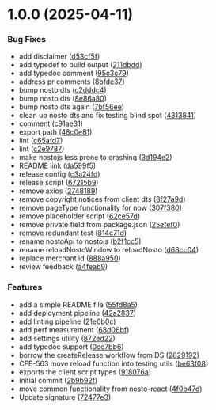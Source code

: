 # 1.0.0 (2025-04-11)


### Bug Fixes

* add disclaimer ([d53cf5f](https://github.com/Nosto/nosto-js/commit/d53cf5fbd18c586e55fcbb4113e7e687b9d19cb6))
* add typedef to build output ([211dbdd](https://github.com/Nosto/nosto-js/commit/211dbdda00a1cb6e820f5c8418218f2fed726cfe))
* add typedoc comment ([95c3c79](https://github.com/Nosto/nosto-js/commit/95c3c791c74ab39f5003fdc5afd4455b6f15ddea))
* address pr comments ([8bfde37](https://github.com/Nosto/nosto-js/commit/8bfde37648cc2036a0642a21e8283103b30ae07c))
* bump nosto dts ([c2dddc4](https://github.com/Nosto/nosto-js/commit/c2dddc44c41cb6c7349c1e9954f845179e24c77a))
* bump nosto dts ([8e86a80](https://github.com/Nosto/nosto-js/commit/8e86a80f026a3b15e8a44c6dabda451da806a05d))
* bump nosto dts again ([7bf56ee](https://github.com/Nosto/nosto-js/commit/7bf56eeba0cbae11d0b4afc0c7bc61eafcf703c5))
* clean up nosto dts and fix testing blind spot ([4313841](https://github.com/Nosto/nosto-js/commit/4313841a1c079c57e537bd51bba01f85abc53914))
* comment ([c91ae31](https://github.com/Nosto/nosto-js/commit/c91ae31235c3b52c7ac1ac83940698a312e3f694))
* export path ([48c0e81](https://github.com/Nosto/nosto-js/commit/48c0e81ade43855b83e1b9132ebd4976ed376eea))
* lint ([c65afd7](https://github.com/Nosto/nosto-js/commit/c65afd730b6486e7e33d619a5bdb1c79683a3da5))
* lint ([c2e9787](https://github.com/Nosto/nosto-js/commit/c2e9787e99d954be2bf70c4f6e84ea31ebf49bf3))
* make nostojs less prone to crashing ([3d194e2](https://github.com/Nosto/nosto-js/commit/3d194e212f7cc4cc92e25b64f7383bfdda4c7ec1))
* README link ([da599f5](https://github.com/Nosto/nosto-js/commit/da599f51aac43006654734fbf021414d979ea4de))
* release config ([c3a24fd](https://github.com/Nosto/nosto-js/commit/c3a24fd82440f3c732649ea6c41df6deeecf74e9))
* release script ([67215b9](https://github.com/Nosto/nosto-js/commit/67215b9115e8fa61fe34c6041d0bf2e4acae66d7))
* remove axios ([2748189](https://github.com/Nosto/nosto-js/commit/2748189145fd06ee41bcea08a0ce5e45e0486612))
* remove copyright notices from client dts ([8f27a9d](https://github.com/Nosto/nosto-js/commit/8f27a9da88c58fb53ac13ee5fe1b5ec85faecd42))
* remove pageType functionality for now ([307f380](https://github.com/Nosto/nosto-js/commit/307f38092019c3b634efa4a321827b080cd1d48e))
* remove placeholder script ([62ce57d](https://github.com/Nosto/nosto-js/commit/62ce57d177f2aa3628cad8f8069dd4f0fd6fc78b))
* remove private field from package.json ([25efef0](https://github.com/Nosto/nosto-js/commit/25efef08a356c4c9143809139086b7313fea8ed2))
* remove redundant test ([814c71d](https://github.com/Nosto/nosto-js/commit/814c71d1b0307c85a2d11fc27ddbb6d7bd1af7a9))
* rename nostoApi to nostojs ([b2f1cc5](https://github.com/Nosto/nosto-js/commit/b2f1cc529a5ee75812d728c27f53519e1c35ed6c))
* rename reloadNostoWindow to reloadNosto ([d68cc04](https://github.com/Nosto/nosto-js/commit/d68cc04ef0a0679a643931c6c5a6a3add6c51afb))
* replace merchant id ([888a950](https://github.com/Nosto/nosto-js/commit/888a95091cbb91e16cfae1e3f10e23469bcdd022))
* review feedback ([a4feab9](https://github.com/Nosto/nosto-js/commit/a4feab98e4555ae494e842557f08ac8e99ac27ce))


### Features

* add a simple README file ([55fd8a5](https://github.com/Nosto/nosto-js/commit/55fd8a559fe4079e66ed5220ad83cfc208a35547))
* add deployment pipeline ([42a2837](https://github.com/Nosto/nosto-js/commit/42a283719a10d736e7d81b9d7038abcb75bac39f))
* add linting pipeline ([21e0b0c](https://github.com/Nosto/nosto-js/commit/21e0b0ce109e095ff8d23d2d6ce4a48ee631696e))
* add perf measurement ([68d06bf](https://github.com/Nosto/nosto-js/commit/68d06bf3c81d5e3087ee161a5e8d8e1543fb4713))
* add settings utility ([872ed22](https://github.com/Nosto/nosto-js/commit/872ed220b6c448e6f148ffa0685194941d7dc74c))
* add typedoc support ([0ce7bb6](https://github.com/Nosto/nosto-js/commit/0ce7bb6b22b0d631f5d30f4897492f7e48013981))
* borrow the createRelease workflow from DS ([2829192](https://github.com/Nosto/nosto-js/commit/28291924ae334545897492608919d700ae035247))
* CFE-563 move reload function into testing utils ([be63f08](https://github.com/Nosto/nosto-js/commit/be63f08099c434f9ccb70bf5ce5fd8ea9981bf61))
* exports the client script types ([918076a](https://github.com/Nosto/nosto-js/commit/918076a7238c3e438b13fd539f1179605088d78e))
* initial commit ([2b9b92f](https://github.com/Nosto/nosto-js/commit/2b9b92f9c4b8b75b8a08849e7722ddb19ff9900a))
* move common functionality from nosto-react ([4f0b47d](https://github.com/Nosto/nosto-js/commit/4f0b47d7dbe973bf83afffa2a1e6eced1234a1e1))
* Update signature ([72477e3](https://github.com/Nosto/nosto-js/commit/72477e37c3989323da660d97f585d4b6f226cf58))
